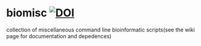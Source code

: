 # biomisc [![DOI](https://zenodo.org/badge/DOI/10.5281/zenodo.5819199.svg)](https://doi.org/10.5281/zenodo.5819199)
collection of  miscellaneous command line bioinformatic scripts(see the wiki page for documentation and depedences) 
